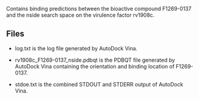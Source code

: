 Contains binding predictions between the bioactive compound F1269-0137 and the nside search space on the virulence factor rv1908c.

## Files

- log.txt is the log file generated by AutoDock Vina.

- rv1908c_F1269-0137_nside.pdbqt is the PDBQT file generated by AutoDock Vina containing the orientation and binding location of F1269-0137.

- stdoe.txt is the combined STDOUT and STDERR output of AutoDock Vina.

